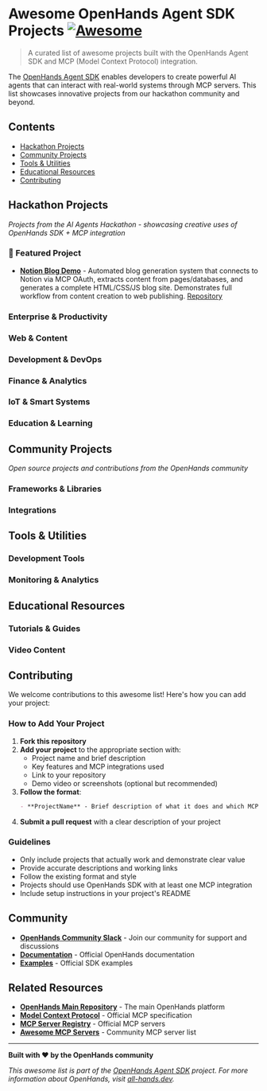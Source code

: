 # Awesome OpenHands Agent SDK Projects [![Awesome](https://awesome.re/badge.svg)](https://awesome.re)

> A curated list of awesome projects built with the OpenHands Agent SDK and MCP (Model Context Protocol) integration.

The [OpenHands Agent SDK](https://github.com/All-Hands-AI/agent-sdk) enables developers to create powerful AI agents that can interact with real-world systems through MCP servers. This list showcases innovative projects from our hackathon community and beyond.

## Contents

- [Hackathon Projects](#hackathon-projects)
- [Community Projects](#community-projects)
- [Tools & Utilities](#tools--utilities)
- [Educational Resources](#educational-resources)
- [Contributing](#contributing)

## Hackathon Projects

*Projects from the AI Agents Hackathon - showcasing creative uses of OpenHands SDK + MCP integration*

### 🎯 Featured Project

- **[Notion Blog Demo](https://github.com/jamiechicago312/agent-sdk/tree/ai-agent-hackathon-demo/examples/notion-blog-demo)** - Automated blog generation system that connects to Notion via MCP OAuth, extracts content from pages/databases, and generates a complete HTML/CSS/JS blog site. Demonstrates full workflow from content creation to web publishing. [Repository](https://github.com/jamiechicago312/agent-sdk/tree/ai-agent-hackathon-demo/examples/notion-blog-demo)

### Enterprise & Productivity

### Web & Content

### Development & DevOps

### Finance & Analytics

### IoT & Smart Systems

### Education & Learning

## Community Projects

*Open source projects and contributions from the OpenHands community*

### Frameworks & Libraries

### Integrations

## Tools & Utilities

### Development Tools

### Monitoring & Analytics

## Educational Resources

### Tutorials & Guides

### Video Content

## Contributing

We welcome contributions to this awesome list! Here's how you can add your project:

### How to Add Your Project

1. **Fork this repository**
2. **Add your project** to the appropriate section with:
   - Project name and brief description
   - Key features and MCP integrations used
   - Link to your repository
   - Demo video or screenshots (optional but recommended)
3. **Follow the format**:
   ```markdown
   - **ProjectName** - Brief description of what it does and which MCP servers it uses. [Repository](https://github.com/username/repo) | [Demo](https://demo-link.com)
   ```
4. **Submit a pull request** with a clear description of your project

### Guidelines

- Only include projects that actually work and demonstrate clear value
- Provide accurate descriptions and working links
- Follow the existing format and style
- Projects should use OpenHands SDK with at least one MCP integration
- Include setup instructions in your project's README

## Community

- **[OpenHands Community Slack](https://all-hands.dev/joinslack)** - Join our community for support and discussions
- **[Documentation](https://docs.all-hands.dev)** - Official OpenHands documentation
- **[Examples](https://github.com/All-Hands-AI/agent-sdk/tree/main/examples)** - Official SDK examples

## Related Resources

- **[OpenHands Main Repository](https://github.com/All-Hands-AI/OpenHands)** - The main OpenHands platform
- **[Model Context Protocol](https://modelcontextprotocol.io/)** - Official MCP specification
- **[MCP Server Registry](https://github.com/modelcontextprotocol/servers)** - Official MCP servers
- **[Awesome MCP Servers](https://github.com/wong2/awesome-mcp-servers)** - Community MCP server list

---

**Built with ❤️ by the OpenHands community**

*This awesome list is part of the [OpenHands Agent SDK](https://github.com/All-Hands-AI/agent-sdk) project. For more information about OpenHands, visit [all-hands.dev](https://all-hands.dev).*
